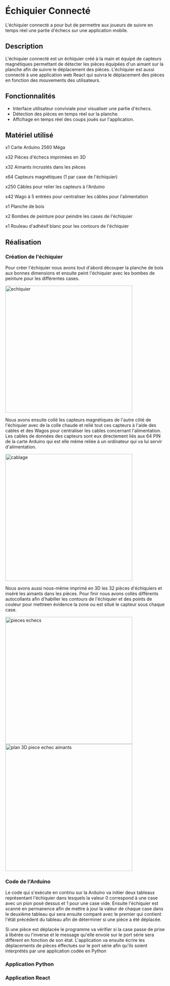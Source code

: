 # Échiquier Connecté

L'échiquier connecté a pour but de permettre aux joueurs de suivre en temps réel une partie d'échecs sur une application mobile. 

## Description

L'échiquier connecté est un échiquier créé à la main et équipé de capteurs magnétiques permettant de détecter les pièces équipées d'un aimant sur la planche afin de suivre le déplacement des pièces. L'échiquier est aussi connecté à une application web React qui suivra le déplacement des pièces en fonction des mouvements des utilisateurs.

## Fonctionnalités

- Interface utilisateur conviviale pour visualiser une partie d'échecs.
- Détection des pièces en temps réel sur la planche.
- Affcihage en temps réel des coups joués sur l'application.

## Matériel utilisé

x1 Carte Arduino 2560 Méga

x32 Pièces d'échecs imprimées en 3D

x32 Aimants incrustés dans les pièces

x64 Capteurs magnétiques (1 par case de l'échiquier)

x250 Câbles pour relier les capteurs à l'Arduino

x42 Wago à 5 entrées pour centraliser les câbles pour l'alimentation

x1 Planche de bois

x2 Bombes de peinture pour peindre les cases de l'échiquier

x1 Rouleau d'adhésif blanc pour les contours de l'échiquier

## Réalisation 

### Création de l'échiquier

Pour créer l'échiquier nous avons tout d'abord découper la planche de bois aux bonnes dimensions et ensuite peint l'échiquier avec les bombes de peinture pour les différentes cases.

<img width="400" alt="echiquier" src="https://github.com/WilliamAGENEAU/echiquier-connecte/assets/94351884/97c93b2a-82d8-44c1-bbe1-f27b6683cde3">

Nous avons ensuite collé les capteurs magnétiques de l'autre côté de l'échiquier avec de la colle chaude et relié tout ces capteurs à l'aide des cables et des Wagos pour centraliser les cables concernant l'alimentation. Les cables de données des capteurs sont eux directement liés aux 64 PIN de la carte Arduino qui est elle même reliée à un ordinateur qui va lui servir d'alimentation.

<img width="400" alt="cablage" src="https://github.com/WilliamAGENEAU/echiquier-connecte/assets/94351884/71d319ff-f554-4153-91bf-62d81217efe0">

Nous avons aussi nous-même imprimé en 3D les 32 pièces d'échiquiers et inséré les aimants dans les pièces. Pour finir nous avons collés différents autocollants afin d'habiller les contours de l'échiquier et des points de couleur pour mettreen évidence la zone ou est situé le capteur sous chaque case.

<img width="400" alt="pieces echecs" src="https://github.com/WilliamAGENEAU/echiquier-connecte/assets/94351884/4093dec4-abf2-4385-bba0-ef40c6ab217e"> <img width="400" alt="plan 3D piece echec aimants" src="https://github.com/WilliamAGENEAU/echiquier-connecte/assets/94351884/7778dbd7-ebf9-4906-81b1-4b1d88523333">

### Code de l'Arduino

Le code qui s'exécute en continu sur la Arduino va initier deux tableaux représentant l'échiquier dans lesquels la valeur 0 correspond à une case avec un pion posé dessus et 1 pour une case vide. Ensuite l'échiquier est scanné en permanence afin de mettre à jour la valeur de chaque case dans le deuxième tableau qui sera ensuite comparé avec le premier qui contient l'étât précédent du tableau afin de déterminer si une pièce a été déplacée.

Si une pièce est déplacée le programme va vérifier si la case passe de prise à libérée ou l'inverse et le message qu'elle envoie sur le port série sera différent en fonction de son état. L'application va ensuite écrire les déplacements de pièces éffectués sur le port série afin qu'ils soient interprétés par une application codée en Python

### Application Python

### Application React



